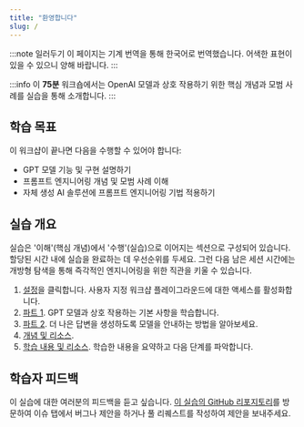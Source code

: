 ```yaml
---
title: "환영합니다"
slug: /
---
```


<head>
  <body className="navigation-with-keyboard ko" />
</head>

:::note 일러두기
이 페이지는 기계 번역을 통해 한국어로 번역했습니다. 어색한 표현이 있을 수 있으니 양해 바랍니다.
:::

:::info
이 **75분** 워크숍에서는 OpenAI 모델과 상호 작용하기 위한 핵심 개념과 모범 사례를 실습을 통해 소개합니다.
:::

## 학습 목표

이 워크샵이 끝나면 다음을 수행할 수 있어야 합니다:

- GPT 모델 기능 및 구현 설명하기
- 프롬프트 엔지니어링 개념 및 모범 사례 이해
- 자체 생성 AI 솔루션에 프롬프트 엔지니어링 기법 적용하기

## 실습 개요

실습은 '이해'(핵심 개념)에서 '수행'(실습)으로 이어지는 섹션으로 구성되어 있습니다. 할당된 시간 내에 실습을 완료하는 데 우선순위를 두세요. 그런 다음 남은 세션 시간에는 개방형 탐색을 통해 즉각적인 엔지니어링을 위한 직관을 키울 수 있습니다.

1. [설정](/setup)을 클릭합니다. 사용자 지정 워크샵 플레이그라운드에 대한 액세스를 활성화합니다.
2. [파트 1](/Part-1-labs/Basic-Prompting). GPT 모델과 상호 작용하는 기본 사항을 학습합니다.
3. [파트 2](/Part-2-labs/System-Message). 더 나은 답변을 생성하도록 모델을 안내하는 방법을 알아보세요.
4. [개념 및 리소스](/ai-models).
5. [학습 내용 및 리소스](/summary). 학습한 내용을 요약하고 다음 단계를 파악합니다.

## 학습자 피드백

이 실습에 대한 여러분의 피드백을 듣고 싶습니다. [이 실습의 GitHub 리포지토리](https://github.com/microsoft/Workshop-Interact-with-OpenAI-models/)를 방문하여 이슈 탭에서 버그나 제안을 하거나 풀 리퀘스트를 작성하여 제안을 보내주세요.
